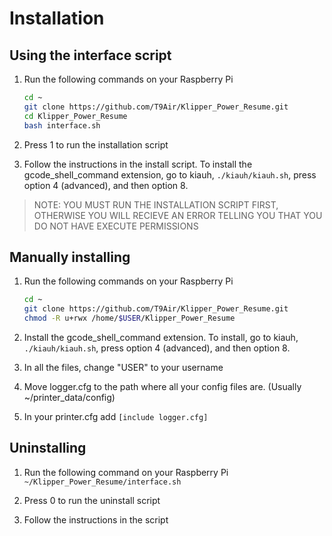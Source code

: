 # Installation

## Using the interface script

1. Run the following commands on your Raspberry Pi

   ```bash
   cd ~
   git clone https://github.com/T9Air/Klipper_Power_Resume.git
   cd Klipper_Power_Resume
   bash interface.sh
   ```

2. Press 1 to run the installation script

3. Follow the instructions in the install script. To install the gcode_shell_command extension, go to kiauh, `./kiauh/kiauh.sh`, press option 4 (advanced), and then option 8.

> NOTE: YOU MUST RUN THE INSTALLATION SCRIPT FIRST, OTHERWISE YOU WILL RECIEVE AN ERROR TELLING YOU THAT YOU DO NOT HAVE EXECUTE PERMISSIONS

## Manually installing

1. Run the following commands on your Raspberry Pi

   ```bash
   cd ~
   git clone https://github.com/T9Air/Klipper_Power_Resume.git
   chmod -R u+rwx /home/$USER/Klipper_Power_Resume
   ```

2. Install the gcode_shell_command extension. To install, go to kiauh, `./kiauh/kiauh.sh`, press option 4 (advanced), and then option 8.
3. In all the files, change "USER" to your username
4. Move logger.cfg to the path where all your config files are. (Usually ~/printer_data/config)
5. In your printer.cfg add ```[include logger.cfg]```

## Uninstalling

1. Run the following command on your Raspberry Pi ```~/Klipper_Power_Resume/interface.sh```

2. Press 0 to run the uninstall script

3. Follow the instructions in the script
